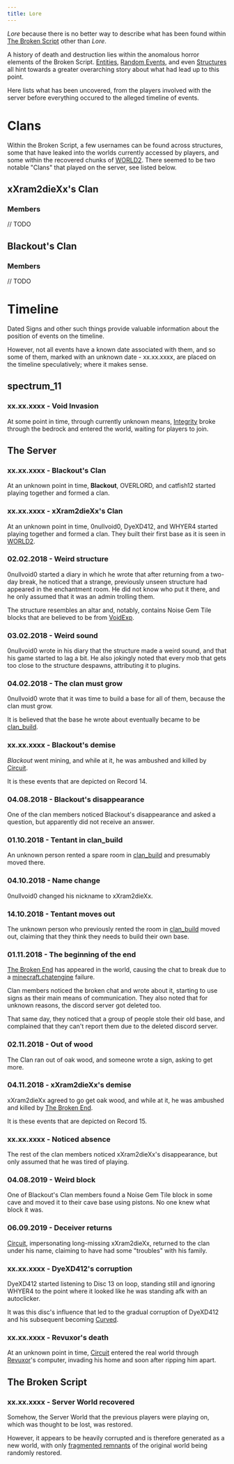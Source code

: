 ```yaml
---
title: Lore
---
```


*Lore* because there is no better way to describe what has been found within [The Broken Script](/wiki/tbs) other than *Lore*.

A history of death and destruction lies within the anomalous horror elements of the Broken Script. [Entities](/wiki/entities), [Random Events](/wiki/mechanics/random-events), and even [Structures](/wiki/structures) all hint towards a greater overarching story about what had lead up to this point.

Here lists what has been uncovered, from the players involved with the server before everything occured to the alleged timeline of events.

# Clans

Within the Broken Script, a few usernames can be found across structures, some that have leaked into the worlds currently accessed by players, and some within the recovered chunks of [WORLD2](/wiki/lore/world2). There seemed to be two notable "Clans" that played on the server, see listed below.

## xXram2dieXx's Clan

### Members

// TODO

## Blackout's Clan

### Members

// TODO

# Timeline

Dated Signs and other such things provide valuable information about the position of events on the timeline.

However, not all events have a known date associated with them, and so some of them, marked with an unknown date - xx.xx.xxxx, are placed on the timeline speculatively; where it makes sense.

## spectrum_11

### xx.xx.xxxx - Void Invasion

At some point in time, through currently unknown means, [Integrity](/wiki/entities/integrity) broke through the bedrock and entered the world, waiting for players to join.

## The Server

### xx.xx.xxxx - Blackout's Clan

At an unknown point in time, __Blackout__, OVERLORD, and catfish12 started playing together and formed a clan.

### xx.xx.xxxx - xXram2dieXx's Clan

At an unknown point in time, 0nullvoid0, DyeXD412, and WHYER4 started playing together and formed a clan. They built their first base as it is seen in [WORLD2](/wiki/lore/world2).

### 02.02.2018 - Weird structure

0nullvoid0 started a diary in which he wrote that after returning from a two-day break, he noticed that a strange, previously unseen structure had appeared in the enchantment room. He did not know who put it there, and he only assumed that it was an admin trolling them.

The structure resembles an altar and, notably, contains Noise Gem Tile blocks that are believed to be from [VoidExp](https://tbotv.miraheze.org/wiki/VoidExp_Wiki).

### 03.02.2018 - Weird sound

0nullvoid0 wrote in his diary that the structure made a weird sound, and that his game started to lag a bit. He also jokingly noted that every mob that gets too close to the structure despawns, attributing it to plugins.

### 04.02.2018 - The clan must grow

0nullvoid0 wrote that it was time to build a base for all of them, because the clan must grow.

It is believed that the base he wrote about eventually became to be [clan_build](/wiki/structures/clan-build).

### xx.xx.xxxx - Blackout's demise

_Blackout_ went mining, and while at it, he was ambushed and killed by [Circuit](/wiki/entities/circuit).

It is these events that are depicted on Record 14.

### 04.08.2018 - Blackout's disappearance

One of the clan members noticed Blackout's disappearance and asked a question, but apparently did not receive an answer.

### 01.10.2018 - Tentant in clan_build

An unknown person rented a spare room in [clan_build](/wiki/structures/clan-build) and presumably moved there.

### 04.10.2018 - Name change

0nullvoid0 changed his nickname to xXram2dieXx.

### 14.10.2018 - Tentant moves out

The unknown person who previously rented the room in [clan_build](/wiki/structures/clan-build) moved out, claiming that they think they needs to build their own base.

### 01.11.2018 - The beginning of the end

[The Broken End](/wiki/entities/tbe) has appeared in the world, causing the chat to break due to a [minecraft.chatengine](/wiki/mechanics/minecraftchatengine) failure.

Clan members noticed the broken chat and wrote about it, starting to use signs as their main means of communication. They also noted that for unknown reasons, the discord server got deleted too.

That same day, they noticed that a group of people stole their old base, and complained that they can't report them due to the deleted discord server.

### 02.11.2018 - Out of wood

The Clan ran out of oak wood, and someone wrote a sign, asking to get more.

### 04.11.2018 - xXram2dieXx's demise

xXram2dieXx agreed to go get oak wood, and while at it, he was ambushed and killed by [The Broken End](/wiki/entities/tbe).

It is these events that are depicted on Record 15.

### xx.xx.xxxx - Noticed absence

The rest of the clan members noticed xXram2dieXx's disappearance, but only assumed that he was tired of playing.

### 04.08.2019 - Weird block

One of Blackout's Clan members found a Noise Gem Tile block in some cave and moved it to their cave base using pistons. No one knew what block it was.

### 06.09.2019 - Deceiver returns

[Circuit](/wiki/entities/circuit), impersonating long-missing xXram2dieXx, returned to the clan under his name, claiming to have had some "troubles" with his family.

### xx.xx.xxxx - DyeXD412's corruption

DyeXD412 started listening to Disc 13 on loop, standing still and ignoring WHYER4 to the point where it looked like he was standing afk with an autoclicker.

It was this disc's influence that led to the gradual corruption of DyeXD412 and his subsequent becoming [Curved](/wiki/entities/curved).

### xx.xx.xxxx - Revuxor's death

At an unknown point in time, [Circuit](/wiki/entities/circuit) entered the real world through [Revuxor](/wiki/entities/revuxor)'s computer, invading his home and soon after ripping him apart.

## The Broken Script

### xx.xx.xxxx - Server World recovered

Somehow, the Server World that the previous players were playing on, which was thought to be lost, was restored.

However, it appears to be heavily corrupted and is therefore generated as a new world, with only [fragmented remnants](/wiki/structures) of the original world being randomly restored.
